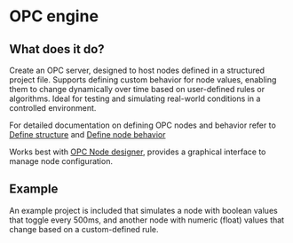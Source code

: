 # OPC engine

## What does it do?

Create an OPC server, designed to host nodes defined in a structured project file. Supports defining custom behavior for node values, enabling them to change dynamically over time based on user-defined rules or algorithms. Ideal for testing and simulating real-world conditions in a controlled environment.

For detailed documentation on defining OPC nodes and behavior refer to [Define structure](docs/Define%20structure.md) and [Define node behavior](docs/Define%20node%20behavior.md)

Works best with [OPC Node designer](https://github.com/AndreiLacatos-works/opc-node-designer), provides a graphical interface to manage node configuration.

## Example

An example project is included that simulates a node with boolean values that toggle every 500ms, and another node with numeric (float) values that change based on a custom-defined rule.
